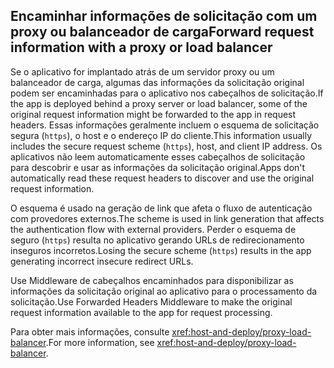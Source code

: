 ## <a name="forward-request-information-with-a-proxy-or-load-balancer"></a><span data-ttu-id="12436-101">Encaminhar informações de solicitação com um proxy ou balanceador de carga</span><span class="sxs-lookup"><span data-stu-id="12436-101">Forward request information with a proxy or load balancer</span></span>

<span data-ttu-id="12436-102">Se o aplicativo for implantado atrás de um servidor proxy ou um balanceador de carga, algumas das informações da solicitação original podem ser encaminhadas para o aplicativo nos cabeçalhos de solicitação.</span><span class="sxs-lookup"><span data-stu-id="12436-102">If the app is deployed behind a proxy server or load balancer, some of the original request information might be forwarded to the app in request headers.</span></span> <span data-ttu-id="12436-103">Essas informações geralmente incluem o esquema de solicitação segura (`https`), o host e o endereço IP do cliente.</span><span class="sxs-lookup"><span data-stu-id="12436-103">This information usually includes the secure request scheme (`https`), host, and client IP address.</span></span> <span data-ttu-id="12436-104">Os aplicativos não leem automaticamente esses cabeçalhos de solicitação para descobrir e usar as informações da solicitação original.</span><span class="sxs-lookup"><span data-stu-id="12436-104">Apps don't automatically read these request headers to discover and use the original request information.</span></span>

<span data-ttu-id="12436-105">O esquema é usado na geração de link que afeta o fluxo de autenticação com provedores externos.</span><span class="sxs-lookup"><span data-stu-id="12436-105">The scheme is used in link generation that affects the authentication flow with external providers.</span></span> <span data-ttu-id="12436-106">Perder o esquema de seguro (`https`) resulta no aplicativo gerando URLs de redirecionamento inseguros incorretos.</span><span class="sxs-lookup"><span data-stu-id="12436-106">Losing the secure scheme (`https`) results in the app generating incorrect insecure redirect URLs.</span></span>

<span data-ttu-id="12436-107">Use Middleware de cabeçalhos encaminhados para disponibilizar as informações da solicitação original ao aplicativo para o processamento da solicitação.</span><span class="sxs-lookup"><span data-stu-id="12436-107">Use Forwarded Headers Middleware to make the original request information available to the app for request processing.</span></span>

<span data-ttu-id="12436-108">Para obter mais informações, consulte <xref:host-and-deploy/proxy-load-balancer>.</span><span class="sxs-lookup"><span data-stu-id="12436-108">For more information, see <xref:host-and-deploy/proxy-load-balancer>.</span></span>

